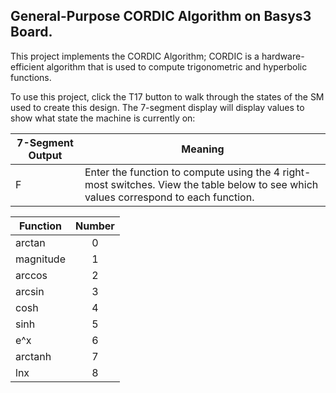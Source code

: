 General-Purpose CORDIC Algorithm on Basys3 Board.
------
This project implements the CORDIC Algorithm; CORDIC is a hardware-efficient algorithm that is used to compute trigonometric and hyperbolic functions.

To use this project, click the T17 button to walk through the states of the SM used to create this design. The 7-segment display will display values to show what state the machine is currently on:  

| 7-Segment Output | Meaning 
| ---------------- | ---
|         F        |  Enter the function to compute using the 4 right-most switches. View the table below to see which values correspond to each function.

| Function      | Number           
| ------------- |:-------------:|
| arctan        |       0       |
| magnitude     |       1       |   
| arccos        |       2       |
| arcsin        |       3       |
| cosh          |       4       |
| sinh          |       5       |
| e^x           |       6       |
| arctanh       |       7       |
| lnx           |       8       |
